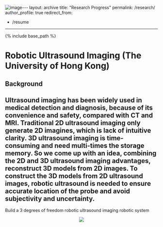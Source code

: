 ![image](https://github.com/user-attachments/assets/1824a31a-3d89-4d02-8e95-e9dbddd736f3)---
layout: archive
title: "Research Progress"
permalink: /research/
author_profile: true
redirect_from:
  - /resume
---

{% include base_path %}

Robotic Ultrasound Imaging (The University of Hong Kong)
======
Background
---
Ultrasound imaging has been widely used in medical detection and diagnosis, because of its convenience and safety, compared with CT and MRI. Traditional 2D ultrasound imaging only generate 2D imagines, which is lack of intuitive clarity. 3D ultrasound imaging is time-consuming and need multi-times the storage memory. So we come up with an idea, combining the 2D and 3D ultrasound imaging advantages, reconstruct 3D models from 2D images. To construct the 3D models from 2D ultrasound images, robotic ultrasound is needed to ensure accurate location of the probe and avoid subjectivity and uncertainty.
---




Build a 3 degrees of freedom robotic ultrasound imaging robotic system
<center><img src="https://jinyihan1001.github.io/jinyihan.github.io/images/moving-support.png" width = "" height = ""></center>
